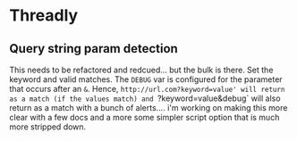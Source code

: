 # Threadly
## Query string param detection

This needs to be refactored and redcued... but the bulk is there. Set the keyword and valid matches. The `DEBUG` var is configured for the parameter that occurs after an `&`. Hence, `http://url.com?keyword=value' will return as a match (if the values match) and `?keyword=value&debug` will also return as a match with a bunch of alerts.... i'm working on making this more clear with a few docs and a more some simpler script option that is much more stripped down.
